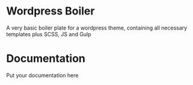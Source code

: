 # Wordpress Boiler

A very basic boiler plate for a wordpress theme, containing all necessary templates plus SCSS, JS and Gulp

# Documentation

Put your documentation here
